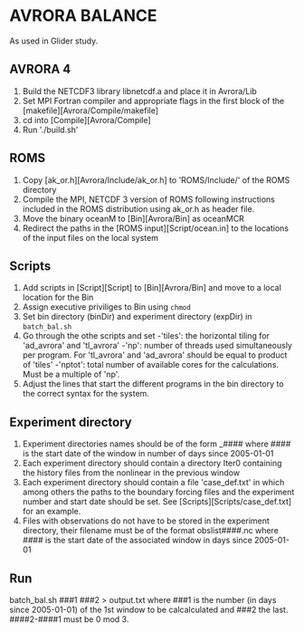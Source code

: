 # AVRORA BALANCE

As used in Glider study. 

## AVRORA 4

1. Build the NETCDF3 library libnetcdf.a and place it in Avrora/Lib
2. Set MPI Fortran compiler and appropriate flags in the first block of the
   [makefile][Avrora/Compile/makefile]
3. cd into [Compile][Avrora/Compile]
4. Run './build.sh'

## ROMS
1. Copy [ak_or.h][Avrora/Include/ak_or.h] to 'ROMS/Include/' of the ROMS directory 
2. Compile the MPI, NETCDF 3 version of ROMS following instructions included in the ROMS distribution using ak_or.h as header file. 
3. Move the binary oceanM to [Bin][Avrora/Bin] as oceanMCR
4. Redirect the paths in the [ROMS input][Script/ocean.in] to the locations of the input files on the local system

## Scripts
1. Add scripts in [Script][Script] to [Bin][Avrora/Bin] and move to a local location for the Bin
2. Assign executive priviliges to Bin using `chmod`
3. Set bin directory (binDir) and experiment directory (expDir) in `batch_bal.sh`
4. Go through the othe scripts and set 
   -'tiles': the horizontal tiling for 'ad_avrora' and 'tl_avrora'
   -'np': number of threads used simultaneously per program. For 'tl_avrora' and 'ad_avrora' should be equal to product of 'tiles'
   -'nptot': total number of available cores for the calculations. Must be a multiple of 'np'.
5. Adjust the lines that start the different programs in the bin directory to the correct syntax for the system. 

## Experiment directory
1. Experiment directories names should be of the form <experiment name>_####
where #### is the start date of the window in number of days since 2005-01-01
2. Each experiment directory should contain a directory Iter0 containing the history files from the nonlinear in the previous window
3. Each experiment directory should contain a file 'case_def.txt' in which among others the paths to the boundary forcing files and the experiment number and start date should be set. See [Scripts][Scripts/case_def.txt] for an example.
4. Files with observations do not have to be stored in the experiment directory, their filename must be of the format obslist####.nc where #### is the start date of the associated window in days since 2005-01-01

## Run
batch_bal.sh ###1 ###2 > output.txt 
where ###1 is the number (in days since 2005-01-01) of the 1st window to be calcalculated and ###2 the last. ####2-####1 must be 0 mod 3. 


